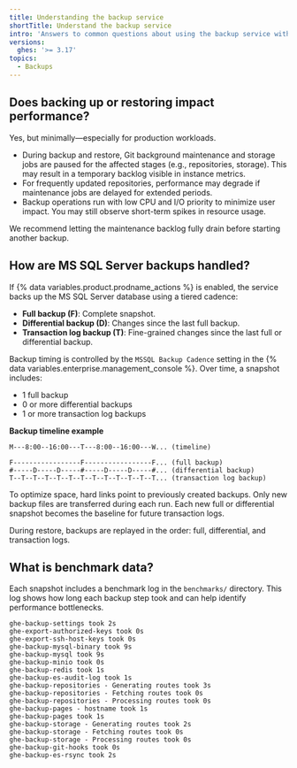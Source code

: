 ```yaml
---
title: Understanding the backup service
shortTitle: Understand the backup service
intro: 'Answers to common questions about using the backup service with {% data variables.product.prodname_ghe_server %}.'
versions:
  ghes: '>= 3.17'
topics:
  - Backups
---
```


## Does backing up or restoring impact performance?

Yes, but minimally—especially for production workloads.

* During backup and restore, Git background maintenance and storage jobs are paused for the affected stages (e.g., repositories, storage). This may result in a temporary backlog visible in instance metrics.
* For frequently updated repositories, performance may degrade if maintenance jobs are delayed for extended periods.
* Backup operations run with low CPU and I/O priority to minimize user impact. You may still observe short-term spikes in resource usage.

We recommend letting the maintenance backlog fully drain before starting another backup.

## How are MS SQL Server backups handled?

If {% data variables.product.prodname_actions %} is enabled, the service backs up the MS SQL Server database using a tiered cadence:

* **Full backup (F)**: Complete snapshot.
* **Differential backup (D)**: Changes since the last full backup.
* **Transaction log backup (T)**: Fine-grained changes since the last full or differential backup.

Backup timing is controlled by the `MSSQL Backup Cadence` setting in the {% data variables.enterprise.management_console %}. Over time, a snapshot includes:

* 1 full backup
* 0 or more differential backups
* 1 or more transaction log backups

**Backup timeline example**

```text
M---8:00--16:00---T---8:00--16:00---W... (timeline)

F-----------------F-----------------F... (full backup)
#-----D-----D-----#-----D-----D-----#... (differential backup)
T--T--T--T--T--T--T--T--T--T--T--T--T... (transaction log backup)
```

To optimize space, hard links point to previously created backups. Only new backup files are transferred during each run. Each new full or differential snapshot becomes the baseline for future transaction logs.

During restore, backups are replayed in the order: full, differential, and transaction logs.

## What is benchmark data?

Each snapshot includes a benchmark log in the `benchmarks/` directory. This log shows how long each backup step took and can help identify performance bottlenecks.

```text
ghe-backup-settings took 2s
ghe-export-authorized-keys took 0s
ghe-export-ssh-host-keys took 0s
ghe-backup-mysql-binary took 9s
ghe-backup-mysql took 9s
ghe-backup-minio took 0s
ghe-backup-redis took 1s
ghe-backup-es-audit-log took 1s
ghe-backup-repositories - Generating routes took 3s
ghe-backup-repositories - Fetching routes took 0s
ghe-backup-repositories - Processing routes took 0s
ghe-backup-pages - hostname took 1s
ghe-backup-pages took 1s
ghe-backup-storage - Generating routes took 2s
ghe-backup-storage - Fetching routes took 0s
ghe-backup-storage - Processing routes took 0s
ghe-backup-git-hooks took 0s
ghe-backup-es-rsync took 2s
```

